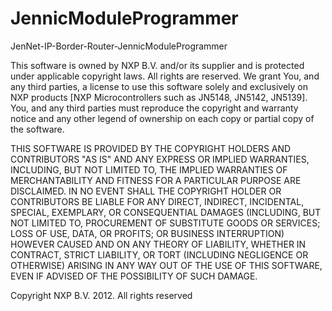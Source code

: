 JennicModuleProgrammer
======================

JenNet-IP-Border-Router-JennicModuleProgrammer

This software is owned by NXP B.V. and/or its supplier and is protected under applicable copyright laws. All rights are reserved. We grant You, and any third parties, a license to use this software solely and exclusively on NXP products [NXP Microcontrollers such as JN5148, JN5142, JN5139]. You, and any third parties must reproduce the copyright and warranty notice and any other legend of ownership on each copy or partial copy of the software.

THIS SOFTWARE IS PROVIDED BY THE COPYRIGHT HOLDERS AND CONTRIBUTORS "AS IS" AND ANY EXPRESS OR IMPLIED WARRANTIES, INCLUDING, BUT NOT LIMITED TO, THE IMPLIED WARRANTIES OF MERCHANTABILITY AND FITNESS FOR A PARTICULAR PURPOSE ARE DISCLAIMED. IN NO EVENT SHALL THE COPYRIGHT HOLDER OR CONTRIBUTORS BE LIABLE FOR ANY DIRECT, INDIRECT, INCIDENTAL, SPECIAL, EXEMPLARY, OR CONSEQUENTIAL DAMAGES (INCLUDING, BUT NOT LIMITED TO, PROCUREMENT OF SUBSTITUTE GOODS OR SERVICES; LOSS OF USE, DATA,
OR PROFITS; OR BUSINESS INTERRUPTION) HOWEVER CAUSED AND ON ANY THEORY OF LIABILITY, WHETHER IN CONTRACT, STRICT LIABILITY, OR TORT (INCLUDING NEGLIGENCE OR OTHERWISE) ARISING IN ANY WAY OUT OF THE USE OF THIS SOFTWARE, EVEN IF ADVISED OF THE POSSIBILITY OF SUCH DAMAGE.

Copyright NXP B.V. 2012. All rights reserved
